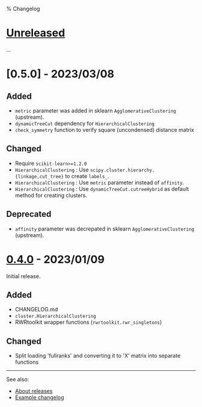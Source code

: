 % Changelog

<!-- # [<version>] - <date> -->
<!-- ## Added for new features. -->
<!-- ## Changed for changes in existing functionality. -->
<!-- ## Deprecated for soon-to-be removed features. -->
<!-- ## Removed for now removed features. -->
<!-- ## Fixed for any bug fixes. -->
<!-- ## Security in case of vulnerabilities. -->
<!-- [<version>]: https://github.com/Level/level/releases/tag/<version> -->

# [Unreleased]

...

# [0.5.0] - 2023/03/08

## Added

- `metric` parameter was added in sklearn `AgglomerativeClustering` (upstream).
- `dynamicTreeCut` dependency for `HierarchicalClustering`
- `check_symmetry` function to verify square (uncondensed) distance matrix

## Changed

- Require `scikit-learn>=1.2.0`
- `HierarchicalClustering` : Use `scipy.cluster.hierarchy.{linkage,cut_tree}` to create `labels_`.
- `HierarchicalClustering` : Use `metric` parameter instead of `affinity`.
- `HierarchicalClustering` : Use `dynamicTreeCut.cutreeHybrid` as default method for creating clusters.

## Deprecated

- `affinity` parameter was decrepated in sklearn `AgglomerativeClustering` (upstream).

<!-- ## Removed for now removed features. -->
<!-- ## Fixed for any bug fixes. -->
<!-- ## Security in case of vulnerabilities. -->

# [0.4.0] - 2023/01/09

Initial release.

## Added

- CHANGELOG.md
- `cluster.HierarchicalClustering`
- RWRtoolkit wrapper functions (`rwrtoolkit.rwr_singletons`)

## Changed

- Split loading 'fullranks' and converting it to 'X' matrix into separate
  functions

---

See also:

- [About releases] 
- [Example changelog]


<!-- LINKS -->

[About releases]: https://docs.github.com/en/repositories/releasing-projects-on-github/about-releases
[Example changelog]: https://github.com/Level/level/blob/master/CHANGELOG.md

[unreleased]: https://github.com/izaakm/jail-functional-partitioning/compare/v0.4.0...HEAD
[0.4.0]: https://github.com/izaakm/jail-functional-partitioning/releases/tag/v0.4.0

<!-- END -->
